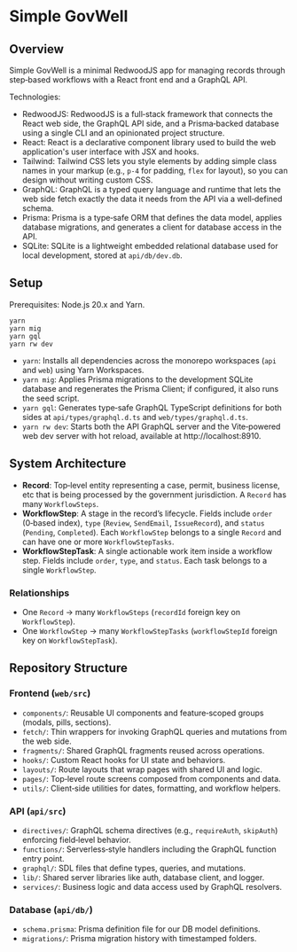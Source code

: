 # Simple GovWell

## Overview

Simple GovWell is a minimal RedwoodJS app for managing records through step‑based workflows with a React front end and a GraphQL API.

Technologies:
- RedwoodJS: RedwoodJS is a full‑stack framework that connects the React web side, the GraphQL API side, and a Prisma‑backed database using a single CLI and an opinionated project structure.
- React: React is a declarative component library used to build the web application's user interface with JSX and hooks.
- Tailwind: Tailwind CSS lets you style elements by adding simple class names in your markup (e.g., `p-4` for padding, `flex` for layout), so you can design without writing custom CSS.
- GraphQL: GraphQL is a typed query language and runtime that lets the web side fetch exactly the data it needs from the API via a well‑defined schema.
- Prisma: Prisma is a type‑safe ORM that defines the data model, applies database migrations, and generates a client for database access in the API.
- SQLite: SQLite is a lightweight embedded relational database used for local development, stored at `api/db/dev.db`.

## Setup

Prerequisites: Node.js 20.x and Yarn.

```
yarn
yarn mig
yarn gql
yarn rw dev
```

- `yarn`: Installs all dependencies across the monorepo workspaces (`api` and `web`) using Yarn Workspaces.
- `yarn mig`: Applies Prisma migrations to the development SQLite database and regenerates the Prisma Client; if configured, it also runs the seed script.
- `yarn gql`: Generates type‑safe GraphQL TypeScript definitions for both sides at `api/types/graphql.d.ts` and `web/types/graphql.d.ts`.
- `yarn rw dev`: Starts both the API GraphQL server and the Vite‑powered web dev server with hot reload, available at http://localhost:8910.

## System Architecture

- **Record**: Top‑level entity representing a case, permit, business license, etc that is being processed by the government jurisdiction. A `Record` has many `WorkflowSteps`.
- **WorkflowStep**: A stage in the record’s lifecycle. Fields include `order` (0‑based index), `type` (`Review`, `SendEmail`, `IssueRecord`), and `status` (`Pending`, `Completed`). Each `WorkflowStep` belongs to a single `Record` and can have one or more `WorkflowStepTasks`.
- **WorkflowStepTask**: A single actionable work item inside a workflow step. Fields include `order`, `type`, and `status`. Each task belongs to a single `WorkflowStep`.

### Relationships
  - One `Record` → many `WorkflowSteps` (`recordId` foreign key on `WorkflowStep`).
  - One `WorkflowStep` → many `WorkflowStepTasks` (`workflowStepId` foreign key on `WorkflowStepTask`).

## Repository Structure

### Frontend (`web/src`)
 - `components/`: Reusable UI components and feature‑scoped groups (modals, pills, sections).
 - `fetch/`: Thin wrappers for invoking GraphQL queries and mutations from the web side.
 - `fragments/`: Shared GraphQL fragments reused across operations.
 - `hooks/`: Custom React hooks for UI state and behaviors.
 - `layouts/`: Route layouts that wrap pages with shared UI and logic.
 - `pages/`: Top‑level route screens composed from components and data.
 - `utils/`: Client‑side utilities for dates, formatting, and workflow helpers.

### API (`api/src`)
 - `directives/`: GraphQL schema directives (e.g., `requireAuth`, `skipAuth`) enforcing field‑level behavior.
 - `functions/`: Serverless‑style handlers including the GraphQL function entry point.
 - `graphql/`: SDL files that define types, queries, and mutations.
 - `lib/`: Shared server libraries like auth, database client, and logger.
 - `services/`: Business logic and data access used by GraphQL resolvers.

### Database (`api/db/`)
 - `schema.prisma`: Prisma definition file for our DB model definitions.
 - `migrations/`: Prisma migration history with timestamped folders.
